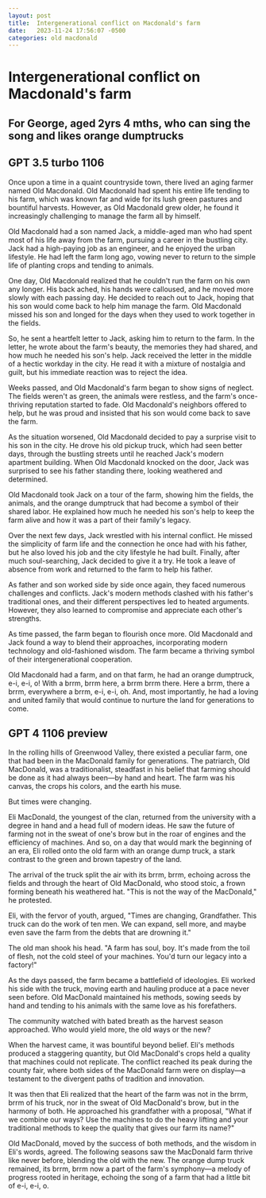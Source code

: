 ```yaml
---
layout: post
title:  Intergenerational conflict on Macdonald's farm
date:   2023-11-24 17:56:07 -0500
categories: old macdonald
---
```

# Intergenerational conflict on Macdonald's farm
## For George, aged 2yrs 4 mths, who can sing the song and likes orange dumptrucks

## GPT 3.5 turbo 1106

Once upon a time in a quaint countryside town, there lived an aging farmer named Old Macdonald. Old Macdonald had spent his entire life tending to his farm, which was known far and wide for its lush green pastures and bountiful harvests. However, as Old Macdonald grew older, he found it increasingly challenging to manage the farm all by himself.

Old Macdonald had a son named Jack, a middle-aged man who had spent most of his life away from the farm, pursuing a career in the bustling city. Jack had a high-paying job as an engineer, and he enjoyed the urban lifestyle. He had left the farm long ago, vowing never to return to the simple life of planting crops and tending to animals.

One day, Old Macdonald realized that he couldn't run the farm on his own any longer. His back ached, his hands were calloused, and he moved more slowly with each passing day. He decided to reach out to Jack, hoping that his son would come back to help him manage the farm. Old Macdonald missed his son and longed for the days when they used to work together in the fields.

So, he sent a heartfelt letter to Jack, asking him to return to the farm. In the letter, he wrote about the farm's beauty, the memories they had shared, and how much he needed his son's help. Jack received the letter in the middle of a hectic workday in the city. He read it with a mixture of nostalgia and guilt, but his immediate reaction was to reject the idea.

Weeks passed, and Old Macdonald's farm began to show signs of neglect. The fields weren't as green, the animals were restless, and the farm's once-thriving reputation started to fade. Old Macdonald's neighbors offered to help, but he was proud and insisted that his son would come back to save the farm.

As the situation worsened, Old Macdonald decided to pay a surprise visit to his son in the city. He drove his old pickup truck, which had seen better days, through the bustling streets until he reached Jack's modern apartment building. When Old Macdonald knocked on the door, Jack was surprised to see his father standing there, looking weathered and determined.

Old Macdonald took Jack on a tour of the farm, showing him the fields, the animals, and the orange dumptruck that had become a symbol of their shared labor. He explained how much he needed his son's help to keep the farm alive and how it was a part of their family's legacy.

Over the next few days, Jack wrestled with his internal conflict. He missed the simplicity of farm life and the connection he once had with his father, but he also loved his job and the city lifestyle he had built. Finally, after much soul-searching, Jack decided to give it a try. He took a leave of absence from work and returned to the farm to help his father.

As father and son worked side by side once again, they faced numerous challenges and conflicts. Jack's modern methods clashed with his father's traditional ones, and their different perspectives led to heated arguments. However, they also learned to compromise and appreciate each other's strengths.

As time passed, the farm began to flourish once more. Old Macdonald and Jack found a way to blend their approaches, incorporating modern technology and old-fashioned wisdom. The farm became a thriving symbol of their intergenerational cooperation.

Old Macdonald had a farm, and on that farm, he had an orange dumptruck, e-i, e-i, o! With a brrm, brrm here, a brrm brrm there. Here a brrm, there a brrm, everywhere a brrm, e-i, e-i, oh. And, most importantly, he had a loving and united family that would continue to nurture the land for generations to come.

## GPT 4 1106 preview



In the rolling hills of Greenwood Valley, there existed a peculiar farm, one that had been in the MacDonald family for generations. The patriarch, Old MacDonald, was a traditionalist, steadfast in his belief that farming should be done as it had always been—by hand and heart. The farm was his canvas, the crops his colors, and the earth his muse.

But times were changing.

Eli MacDonald, the youngest of the clan, returned from the university with a degree in hand and a head full of modern ideas. He saw the future of farming not in the sweat of one's brow but in the roar of engines and the efficiency of machines. And so, on a day that would mark the beginning of an era, Eli rolled onto the old farm with an orange dump truck, a stark contrast to the green and brown tapestry of the land.

The arrival of the truck split the air with its brrm, brrm, echoing across the fields and through the heart of Old MacDonald, who stood stoic, a frown forming beneath his weathered hat. "This is not the way of the MacDonald," he protested.

Eli, with the fervor of youth, argued, "Times are changing, Grandfather. This truck can do the work of ten men. We can expand, sell more, and maybe even save the farm from the debts that are drowning it."

The old man shook his head. "A farm has soul, boy. It's made from the toil of flesh, not the cold steel of your machines. You'd turn our legacy into a factory!"

As the days passed, the farm became a battlefield of ideologies. Eli worked his side with the truck, moving earth and hauling produce at a pace never seen before. Old MacDonald maintained his methods, sowing seeds by hand and tending to his animals with the same love as his forefathers.

The community watched with bated breath as the harvest season approached. Who would yield more, the old ways or the new?

When the harvest came, it was bountiful beyond belief. Eli's methods produced a staggering quantity, but Old MacDonald's crops held a quality that machines could not replicate. The conflict reached its peak during the county fair, where both sides of the MacDonald farm were on display—a testament to the divergent paths of tradition and innovation.

It was then that Eli realized that the heart of the farm was not in the brrm, brrm of his truck, nor in the sweat of Old MacDonald's brow, but in the harmony of both. He approached his grandfather with a proposal, "What if we combine our ways? Use the machines to do the heavy lifting and your traditional methods to keep the quality that gives our farm its name?"

Old MacDonald, moved by the success of both methods, and the wisdom in Eli's words, agreed. The following seasons saw the MacDonald farm thrive like never before, blending the old with the new. The orange dump truck remained, its brrm, brrm now a part of the farm's symphony—a melody of progress rooted in heritage, echoing the song of a farm that had a little bit of e-i, e-i, o.
